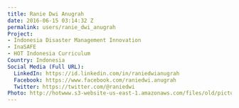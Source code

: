 ```yaml
---
title: Ranie Dwi Anugrah
date: 2016-06-15 03:14:32 Z
permalink: users/ranie_dwi_anugrah
Project:
- Indonesia Disaster Management Innovation
- InaSAFE
- HOT Indonesia Curriculum
Country: Indonesia
Social Media (Full URL):
  LinkedIn: https://id.linkedin.com/in/raniedwianugrah
  Facebook: https://www.facebook.com/raniedwi.anugrah
  Twitter: https://twitter.com/@raniedwi
Photo: http://hotwww.s3-website-us-east-1.amazonaws.com/files/old/pictures/picture-335-1465965209.jpg
---
```


